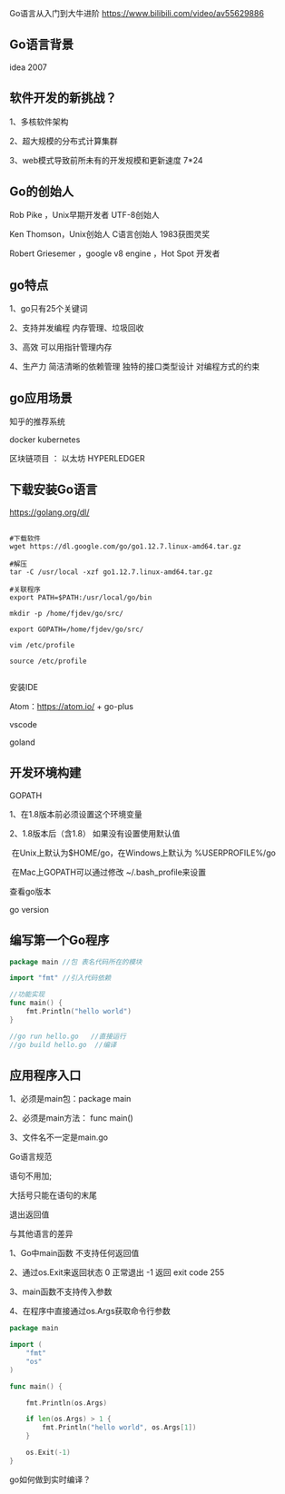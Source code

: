 

Go语言从入门到大牛进阶  https://www.bilibili.com/video/av55629886

## Go语言背景

idea 2007 



## 软件开发的新挑战？

1、多核软件架构

2、超大规模的分布式计算集群

3、web模式导致前所未有的开发规模和更新速度 7*24



## Go的创始人

Rob Pike ，Unix早期开发者 UTF-8创始人

Ken Thomson，Unix创始人 C语言创始人 1983获图灵奖

Robert Griesemer ，google v8 engine ，Hot Spot 开发者



## go特点

1、go只有25个关键词 

2、支持并发编程 内存管理、垃圾回收

3、高效  可以用指针管理内存

4、生产力  简洁清晰的依赖管理  独特的接口类型设计  对编程方式的约束



## go应用场景

知乎的推荐系统

docker kubernetes

区块链项目 ： 以太坊  HYPERLEDGER



## 下载安装Go语言

https://golang.org/dl/

```shell

#下载软件
wget https://dl.google.com/go/go1.12.7.linux-amd64.tar.gz

#解压
tar -C /usr/local -xzf go1.12.7.linux-amd64.tar.gz

#关联程序
export PATH=$PATH:/usr/local/go/bin

mkdir -p /home/fjdev/go/src/

export GOPATH=/home/fjdev/go/src/

vim /etc/profile

source /etc/profile


```



安装IDE

Atom：https://atom.io/ + go-plus

vscode

goland



## 开发环境构建

GOPATH

1、在1.8版本前必须设置这个环境变量

2、1.8版本后（含1.8） 如果没有设置使用默认值

​	在Unix上默认为$HOME/go，在Windows上默认为 %USERPROFILE%/go

​	在Mac上GOPATH可以通过修改 ~/.bash_profile来设置



查看go版本

go version



## 编写第一个Go程序

```go
package main //包 表名代码所在的模块

import "fmt" //引入代码依赖

//功能实现
func main() {
	fmt.Println("hello world")
}

//go run hello.go   //直接运行
//go build hello.go  //编译
```



## 应用程序入口

1、必须是main包：package main

2、必须是main方法： func main()

3、文件名不一定是main.go



Go语言规范

语句不用加;

大括号只能在语句的末尾



退出返回值

与其他语言的差异

1、Go中main函数 不支持任何返回值

2、通过os.Exit来返回状态  0 正常退出 -1 返回  exit code 255

3、main函数不支持传入参数  

4、在程序中直接通过os.Args获取命令行参数

```go
package main

import (
	"fmt"
	"os"
)

func main() {

	fmt.Println(os.Args)

	if len(os.Args) > 1 {
		fmt.Println("hello world", os.Args[1])
	}

	os.Exit(-1)
}
```



go如何做到实时编译？